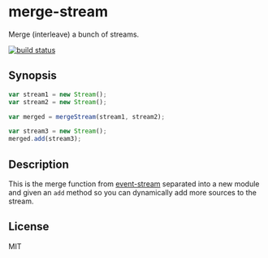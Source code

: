 # merge-stream

Merge (interleave) a bunch of streams.

[![build status](https://secure.travis-ci.org/grncdr/merge-stream.svg?branch=master)](http://travis-ci.org/grncdr/merge-stream)

## Synopsis

```javascript
var stream1 = new Stream();
var stream2 = new Stream();

var merged = mergeStream(stream1, stream2);

var stream3 = new Stream();
merged.add(stream3);
```

## Description

This is the merge function from [event-stream](https://github.com/dominictarr/event-stream) separated into a new module and given an `add` method so you can dynamically add more sources to the stream.

## License

MIT
